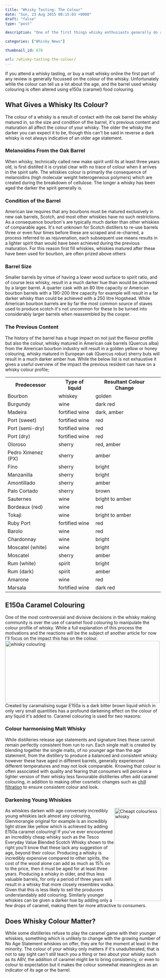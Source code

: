 ```yaml
---
title: "Whisky Tasting: The Colour"
date: "Sun, 23 Aug 2015 08:15:03 +0000"
draft: "false"
type: "post"

description: "One of the first things whisky enthusiasts generally do at a tasting is to examine the colour of their whisky but what can colour really tell us? Find out more about whisky colouring and all that it implies."

categories: ["Whisky News"]

thumbnail_id: 678

url: /whisky-tasting-the-colour/
---
```


If you attend a whisky tasting, or buy a malt whisky online the first part of any review is generally focussed on the colour of the whisky. Unfortunately while the colour can tell us a lot about the age, and the barrel used whisky colouring is often altered using e150a (caramel) food colouring.
<h2>What Gives a Whisky Its Colour?</h2>
The colour of a whisky is a result of contact with the oak barrel the whisky matured in, so the size and condition of the barrel, it's previous content and maturation all affect the colour of your whisky. The older the whisky the darker you can expect it to be, though this can't be said in reverse a dark whisky is not always indicative of an older age statement.
<h3>Melanoidins From the Oak Barrel</h3>
When whisky, technically called new make spirit until its at least three years old, is first distilled it is crystal clear with no trace of colour when it arrives in the spirit safe. The whiskies colour is primarily the consequence of melanoidins (high molecular weight heterogeneous polymers) which are created during the breakdown of cellulose. The longer a whisky has been aged the darker the spirit generally is.
<h3>Condition of the Barrel</h3>
American law requires that any bourbons must be matured exclusively in new oak barrels, Scotch, and most other whiskies have no such restrictions. As a consequence bourbon's are typically much darker than other whiskies of comparable ages.
It's not unknown for Scotch distillers to re-use barrels three or even four times before these are scraped and re-charred, a process referred to as rejuvenation, each subsequent use means results in a lighter spirit than would have been achieved during the previous maturation. For this reason first fill whiskies, whiskies matured after these have been used for bourbon, are often prized above others
<h3>Barrel Size</h3>
Smaller barrels by virtue of having a lower wood surface to spirit ratio, and of course less whisky, result in a much darker hue than would be achieved by a larger barrel. A quarter cask with an 80 litre capacity or American bourbon barrels with a 190-200 litre capacity for example will result in a far darker whisky than could be achieved with a 250 litre Hogshead.
While American bourbon barrels are by far the most common source of staves used to produce scotch it's not uncommon for these to be turned into considerably larger barrels when reassembled by the cooper.
<h3>The Previous Content</h3>
The history of the barrel has a huge impact on not just the flavour profile but also the colour, whisky matured in American oak barrels (Quercus alba) from the American bourbon industry will result in a golden yellow or honey colouring, whisky matured in European oak (Quercus robur) sherry buts will result in a much darker amber hue.
While the below list is not exhaustive it gives a useful overview of the impact the previous resident can have on a whisky colour profile;
<table class="rwd-table" style="width: 100%;">
<tbody>
<tr>
<th>Predecessor</th>
<th>Type of liquid</th>
<th>Resultant Colour Change</th>
<th></th>
</tr>
<tr>
<td data-th="Predecessor">Bourbon</td>
<td data-th="Type of liquid">whiskey</td>
<td data-th="Resultant Colour Change">golden</td>
</tr>
<tr>
<td data-th="Predecessor">Burgundy</td>
<td data-th="Type of liquid">wine</td>
<td data-th="Resultant Colour Change">dark red</td>
</tr>
<tr>
<td data-th="Predecessor">Madeira</td>
<td data-th="Type of liquid">fortified wine</td>
<td data-th="Resultant Colour Change">dark, amber</td>
</tr>
<tr>
<td data-th="Predecessor">Port (sweet)</td>
<td data-th="Type of liquid">fortified wine</td>
<td data-th="Resultant Colour Change">red</td>
</tr>
<tr>
<td data-th="Predecessor">Port (semi-dry)</td>
<td data-th="Type of liquid">fortified wine</td>
<td data-th="Resultant Colour Change">red</td>
</tr>
<tr>
<td data-th="Predecessor">Port (dry)</td>
<td data-th="Type of liquid">fortified wine</td>
<td data-th="Resultant Colour Change">red</td>
</tr>
<tr>
<td data-th="Predecessor">Oloroso</td>
<td data-th="Type of liquid">sherry</td>
<td data-th="Resultant Colour Change">red, amber</td>
</tr>
<tr>
<td data-th="Predecessor">Pedro Ximenez (PX)</td>
<td data-th="Type of liquid">sherry</td>
<td data-th="Resultant Colour Change">amber</td>
</tr>
<tr>
<td data-th="Predecessor">Fino</td>
<td data-th="Type of liquid">sherry</td>
<td data-th="Resultant Colour Change">bright</td>
</tr>
<tr>
<td data-th="Predecessor">Manzanilla</td>
<td data-th="Type of liquid">sherry</td>
<td data-th="Resultant Colour Change">bright</td>
</tr>
<tr>
<td data-th="Predecessor">Amontillado</td>
<td data-th="Type of liquid">sherry</td>
<td data-th="Resultant Colour Change">amber</td>
</tr>
<tr>
<td data-th="Predecessor">Palo Cortado</td>
<td data-th="Type of liquid">sherry</td>
<td data-th="Resultant Colour Change">brown</td>
</tr>
<tr>
<td data-th="Predecessor">Sauternes</td>
<td data-th="Type of liquid">wine</td>
<td data-th="Resultant Colour Change">bright to amber</td>
</tr>
<tr>
<td data-th="Predecessor">Bordeaux (red)</td>
<td data-th="Type of liquid">wine</td>
<td data-th="Resultant Colour Change">red</td>
</tr>
<tr>
<td data-th="Predecessor">Tokaji</td>
<td data-th="Type of liquid">wine</td>
<td data-th="Resultant Colour Change">bright to amber</td>
</tr>
<tr>
<td data-th="Predecessor">Ruby Port</td>
<td data-th="Type of liquid">fortified wine</td>
<td data-th="Resultant Colour Change">red</td>
</tr>
<tr>
<td data-th="Predecessor">Barolo</td>
<td data-th="Type of liquid">wine</td>
<td data-th="Resultant Colour Change">red</td>
</tr>
<tr>
<td data-th="Predecessor">Chardonnay</td>
<td data-th="Type of liquid">wine</td>
<td data-th="Resultant Colour Change">bright</td>
</tr>
<tr>
<td data-th="Predecessor">Moscatel (white)</td>
<td data-th="Type of liquid">wine</td>
<td data-th="Resultant Colour Change">bright</td>
</tr>
<tr>
<td data-th="Predecessor">Moscatel</td>
<td data-th="Type of liquid">sherry</td>
<td data-th="Resultant Colour Change">amber</td>
</tr>
<tr>
<td data-th="Predecessor">Rum (white)</td>
<td data-th="Type of liquid">spirit</td>
<td data-th="Resultant Colour Change">bright</td>
</tr>
<tr>
<td data-th="Predecessor">Rum (dark)</td>
<td data-th="Type of liquid">spirit</td>
<td data-th="Resultant Colour Change">amber</td>
</tr>
<tr>
<td data-th="Predecessor">Amarone</td>
<td data-th="Type of liquid">wine</td>
<td data-th="Resultant Colour Change">red</td>
</tr>
<tr>
<td data-th="Predecessor">Marsala</td>
<td data-th="Type of liquid">fortified wine</td>
<td data-th="Resultant Colour Change">dark red</td>
</tr>
</tbody>
</table>
<h2>E150a Caramel Colouring</h2>
One of the most controversial and divisive decisions in the whisky making community is over the use of caramel food colouring to manipulate the colour profile of whisky. While a full explanation of this process the motivations and the reactions will be the subject of another article for now I'll focus on the impact this has on the colour.
<img src="http://uiscebeatha.co.uk/wp-content/uploads/2015/08/e150a-caramel-colouring-1-1.jpg" alt="whisky colouring" class="alignnone size-full wp-image-676" height="200" width="500" />
Created by caramalising sugar E150a is a dark bitter brown liquid which in only very small quantities has a profound darkening effect on the colour of any liquid it's added to. Caramel colouring is used for two reasons:
<h3>Colour harmonising Malt Whisky</h3>
While distilleries release age statements and signature lines these cannot remain perfectly consistent from run to run. Each single malt is created by blending together the single malts, of no younger age than the age statement, from the distillery to produce a balanced and consistent whisky however these have aged in different barrels, generally experienced different temperatures and may not look comparable.
Knowing that colour is often associated with quality and fearing that consumers will perceive a lighter version of their whisky less favourable distilleries often add caramel colouring, in addition to making other cosmetic changes such as <a href="http://uiscebeatha.co.uk/what-is-chill-filtration/">chill filtration</a> to ensure consistent colour and look.
<h3>Darkening Young Whiskies</h3>
<img src="http://uiscebeatha.co.uk/wp-content/uploads/2015/08/Value-Whisky-1-1.jpg" alt="Cheapt colourless whisky"style="float:right" class="alignright size-full wp-image-677" height="300" width="150" />As whiskies darken with age conversely incredibly young whiskies lack almost any colouring, Glenmorangie original for example is an incredibly light straw like yellow which is achieved by adding E150a caramel colouring!
If you've ever encountered an incredibly cheap whisky such as the Tesco Everyday Value Blended Scotch Whisky shown to the right you'll know that these lack any suggestion of age, beyond their colour. Producing a whisky is incredibly expensive compared to other spirits, the cost of the wood alone can add as much as 15% on to the price, then it must be aged for at least three years. Producing a whisky in older, and thus less valuable barrels, for only a period of three years will result in a whisky that more closely resembles vodka. Given that this is less likely to sell the producers understandably add colouring.
Similarly younger whiskies can be given a darker hue by adding only a few drops of caramel, making them far more attractive to consumers.
<div class="clear"></div>
<h2>Does Whisky Colour Matter?</h2>
While some distilleries refuse to play the caramel game with their younger whiskies, something which is unlikely to change with the growing number of No Age Statement whiskies on offer, they are for the moment at least in the minority. The colour of your whisky only matters if it's unadulterated, that is not to say sight can't still teach you a thing or two about your whisky such as its ABV, the addition of caramel might be to bring consistency, or even to colour to expectation but it makes the colour somewhat meaningless as an indicator of its age or the barrel.
